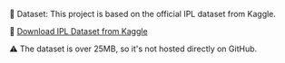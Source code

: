 📂 Dataset:
This project is based on the official IPL dataset from Kaggle.

🔗 [Download IPL Dataset from Kaggle]([https://www.kaggle.com/datasets/patrickb1912/ipl-complete-dataset-20082020])

⚠️ The dataset is over 25MB, so it's not hosted directly on GitHub.
